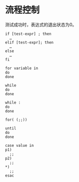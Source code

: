 # 流程控制

测试成功时，表达式的退出状态为0。

```text
if [test-expr] ; then 
  …
elif [test-expr]; then
  …
else
  …
fi
```

```text
for variable in 
do
done

while
do
done

while :
do
done

for( (;;))

until
do
done
```

```text
case value in
p1)
  ;;
p2)
  ;;
*)
  ;;
esac
```


